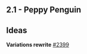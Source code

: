 ## 2.1 - Peppy Penguin

## Ideas

**Variations rewrite**
[#2399](https://github.com/woothemes/woocommerce/issues/2399)